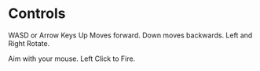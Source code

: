 # Controls
WASD or Arrow Keys
Up Moves forward. Down moves backwards.
Left and Right Rotate.

Aim with your mouse.
Left Click to Fire.
